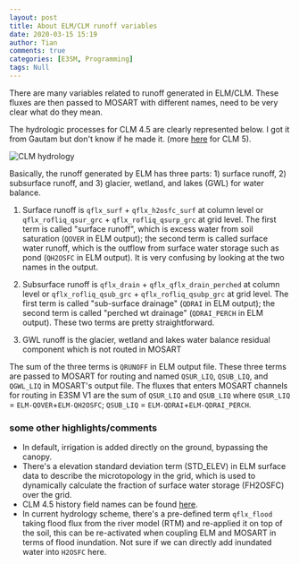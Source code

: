 ```yaml
---
layout: post
title: About ELM/CLM runoff variables
date: 2020-03-15 15:19
author: Tian
comments: true
categories: [E3SM, Programming]
tags: Null
---
```

There are many variables related to runoff generated in ELM/CLM. These fluxes are then passed to MOSART with different names, need to be very clear what do they mean.

The hydrologic processes for CLM 4.5 are clearly represented below. I got it from Gautam but don't know if he made it. (more [here](https://escomp.github.io/ctsm-docs/versions/master/html/tech_note/Hydrology/CLM50_Tech_Note_Hydrology.html) for CLM 5). 

![CLM  hydrology](../../../../../../images/CLM45_hydrology.jpg)

Basically, the runoff generated by ELM has three parts: 1) surface runoff, 2) subsurface runoff, and 3) glacier, wetland, and lakes (GWL) for water balance. 

1) Surface runoff is `qflx_surf` + `qflx_h2osfc_surf` at column level or `qflx_rofliq_qsur_grc` + `qflx_rofliq_qsurp_grc` at grid level. The first term is called "surface runoff", which is excess water from soil saturation (`QOVER` in ELM output); the second term is called surface water runoff, which is the outflow from surface water storage such as pond (`QH2OSFC` in ELM output). It is very confusing by looking at the two names in the output.

2) Subsurface runoff is `qflx_drain` + `qflx_qflx_drain_perched` at column level or `qflx_rofliq_qsub_grc` + `qflx_rofliq_qsubp_grc` at grid level. The first term is called "sub-surface drainage" (`QDRAI` in ELM output); the second term is called "perched wt drainage" (`QDRAI_PERCH` in ELM output). These two terms are pretty straightforward. 

3) GWL runoff is the glacier, wetland and lakes water balance residual component which is not routed in MOSART

The sum of the three terms is `QRUNOFF` in ELM output file. These three terms are passed to MOSART for routing and named `QSUR_LIQ`, `QSUB_LIQ`, and `QGWL_LIQ` in MOSART's output file. The fluxes that enters MOSART channels for routing in E3SM V1 are the sum of `QSUR_LIQ` and `QSUB_LIQ` where `QSUR_LIQ` = `ELM-QOVER`+`ELM-QH2OSFC`; `QSUB_LIQ` = `ELM-QDRAI`+`ELM-QDRAI_PERCH`.

### some other highlights/comments

- In default, irrigation is added directly on the ground, bypassing the canopy.
- There's a elevation standard deviation term (STD_ELEV) in ELM surface data to describe the microtopology in the grid, which is used to dynamically calculate the fraction of surface water storage (FH2OSFC) over the grid.
- CLM 4.5 history field names can be found [here](http://www.cesm.ucar.edu/models/cesm1.2/clm/models/lnd/clm/bld/namelist_files/history_fields_clm4_5.xml).
- In current hydrology scheme, there's a pre-defined term `qflx_flood` taking flood flux from the river model (RTM) and re-applied it on top of the soil, this can be re-activated when coupling ELM and MOSART in terms of flood inundation. Not sure if we can directly add inundated water into `H2OSFC` here.